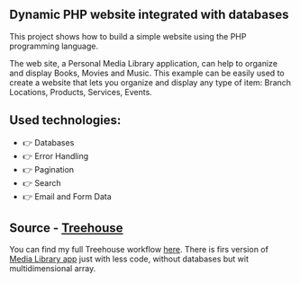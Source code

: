 ## Dynamic PHP website integrated with databases

This project shows how to build a simple website using the PHP programming language.

The web site, a Personal Media Library application, can help to organize and display Books, Movies and Music.
This example can be easily used to create a website that lets you organize and display any type of item: Branch Locations, Products, Services, Events.

## Used technologies:

* :point_right: Databases
* :point_right: Error Handling
* :point_right: Pagination
* :point_right: Search
* :point_right: Email and Form Data

## Source - [Treehouse](https://teamtreehouse.com/home)

You can find my full Treehouse workflow [here](https://github.com/Navalag/Treehouse-Workflow). There is firs version of [Media Library app](https://github.com/Navalag/Treehouse-Workflow/tree/master/PHP/PHP_website) just with less code, without databases but wit multidimensional array.
